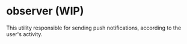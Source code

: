 # observer (WIP)
This utility responsible for sending push notifications, according to the user's activity.
